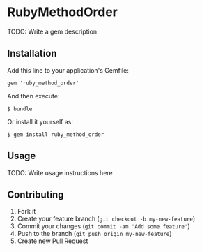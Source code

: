 # RubyMethodOrder

TODO: Write a gem description

## Installation

Add this line to your application's Gemfile:

    gem 'ruby_method_order'

And then execute:

    $ bundle

Or install it yourself as:

    $ gem install ruby_method_order

## Usage

TODO: Write usage instructions here

## Contributing

1. Fork it
2. Create your feature branch (`git checkout -b my-new-feature`)
3. Commit your changes (`git commit -am 'Add some feature'`)
4. Push to the branch (`git push origin my-new-feature`)
5. Create new Pull Request
